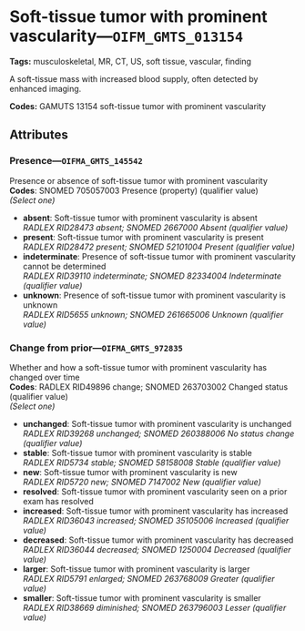 # Soft-tissue tumor with prominent vascularity—`OIFM_GMTS_013154`

**Tags:** musculoskeletal, MR, CT, US, soft tissue, vascular, finding

A soft-tissue mass with increased blood supply, often detected by enhanced imaging.

**Codes:** GAMUTS 13154 soft-tissue tumor with prominent vascularity

## Attributes

### Presence—`OIFMA_GMTS_145542`

Presence or absence of soft-tissue tumor with prominent vascularity  
**Codes**: SNOMED 705057003 Presence (property) (qualifier value)  
*(Select one)*

- **absent**: Soft-tissue tumor with prominent vascularity is absent  
_RADLEX RID28473 absent; SNOMED 2667000 Absent (qualifier value)_
- **present**: Soft-tissue tumor with prominent vascularity is present  
_RADLEX RID28472 present; SNOMED 52101004 Present (qualifier value)_
- **indeterminate**: Presence of soft-tissue tumor with prominent vascularity cannot be determined  
_RADLEX RID39110 indeterminate; SNOMED 82334004 Indeterminate (qualifier value)_
- **unknown**: Presence of soft-tissue tumor with prominent vascularity is unknown  
_RADLEX RID5655 unknown; SNOMED 261665006 Unknown (qualifier value)_

### Change from prior—`OIFMA_GMTS_972835`

Whether and how a soft-tissue tumor with prominent vascularity has changed over time  
**Codes**: RADLEX RID49896 change; SNOMED 263703002 Changed status (qualifier value)  
*(Select one)*

- **unchanged**: Soft-tissue tumor with prominent vascularity is unchanged  
_RADLEX RID39268 unchanged; SNOMED 260388006 No status change (qualifier value)_
- **stable**: Soft-tissue tumor with prominent vascularity is stable  
_RADLEX RID5734 stable; SNOMED 58158008 Stable (qualifier value)_
- **new**: Soft-tissue tumor with prominent vascularity is new  
_RADLEX RID5720 new; SNOMED 7147002 New (qualifier value)_
- **resolved**: Soft-tissue tumor with prominent vascularity seen on a prior exam has resolved  
- **increased**: Soft-tissue tumor with prominent vascularity has increased  
_RADLEX RID36043 increased; SNOMED 35105006 Increased (qualifier value)_
- **decreased**: Soft-tissue tumor with prominent vascularity has decreased  
_RADLEX RID36044 decreased; SNOMED 1250004 Decreased (qualifier value)_
- **larger**: Soft-tissue tumor with prominent vascularity is larger  
_RADLEX RID5791 enlarged; SNOMED 263768009 Greater (qualifier value)_
- **smaller**: Soft-tissue tumor with prominent vascularity is smaller  
_RADLEX RID38669 diminished; SNOMED 263796003 Lesser (qualifier value)_